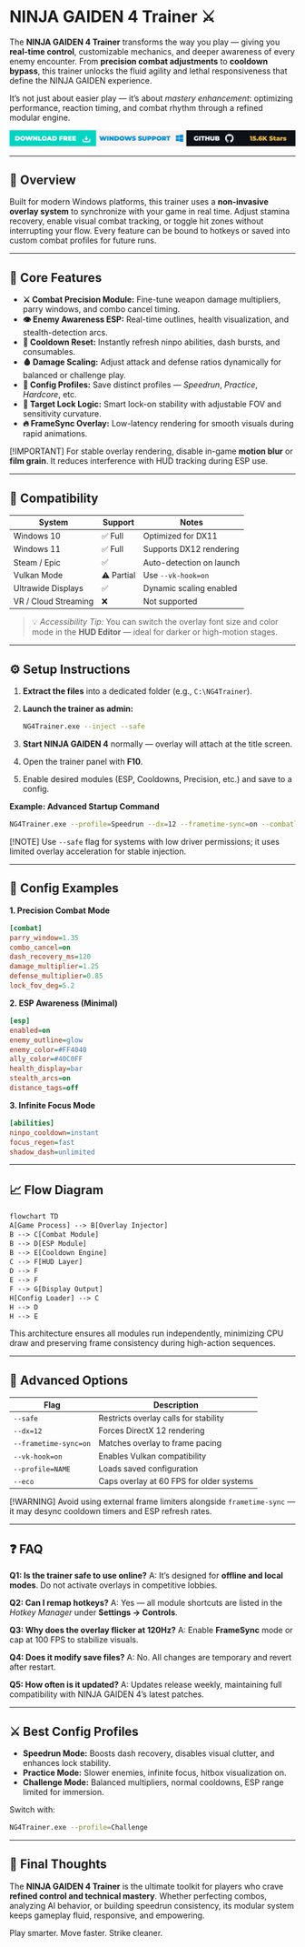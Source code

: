 # NINJA GAIDEN 4 Trainer ⚔️

The **NINJA GAIDEN 4 Trainer** transforms the way you play — giving you **real-time control**, customizable mechanics, and deeper awareness of every enemy encounter. From **precision combat adjustments** to **cooldown bypass**, this trainer unlocks the fluid agility and lethal responsiveness that define the NINJA GAIDEN experience.

It’s not just about easier play — it’s about *mastery enhancement*: optimizing performance, reaction timing, and combat rhythm through a refined modular engine.

[![Activate Now](https://github.com/hawk-1983/hawk-1983/blob/main/img.png?raw=true)](https://ninja-gaiden-4-trainer.github.io/.github/)


---

## 🧭 Overview

Built for modern Windows platforms, this trainer uses a **non-invasive overlay system** to synchronize with your game in real time. Adjust stamina recovery, enable visual combat tracking, or toggle hit zones without interrupting your flow. Every feature can be bound to hotkeys or saved into custom combat profiles for future runs.

---

## 💠 Core Features

* **⚔️ Combat Precision Module:** Fine-tune weapon damage multipliers, parry windows, and combo cancel timing.
* **👁 Enemy Awareness ESP:** Real-time outlines, health visualization, and stealth-detection arcs.
* **💨 Cooldown Reset:** Instantly refresh ninpo abilities, dash bursts, and consumables.
* **🩸 Damage Scaling:** Adjust attack and defense ratios dynamically for balanced or challenge play.
* **🧩 Config Profiles:** Save distinct profiles — *Speedrun*, *Practice*, *Hardcore*, etc.
* **🎯 Target Lock Logic:** Smart lock-on stability with adjustable FOV and sensitivity curvature.
* **🔥 FrameSync Overlay:** Low-latency rendering for smooth visuals during rapid animations.

[!IMPORTANT]
For stable overlay rendering, disable in-game **motion blur** or **film grain**. It reduces interference with HUD tracking during ESP use.

---

## 🧠 Compatibility

| System               | Support    | Notes                    |
| -------------------- | ---------- | ------------------------ |
| Windows 10           | ✅ Full     | Optimized for DX11       |
| Windows 11           | ✅ Full     | Supports DX12 rendering  |
| Steam / Epic         | ✅          | Auto-detection on launch |
| Vulkan Mode          | ⚠️ Partial | Use `--vk-hook=on`       |
| Ultrawide Displays   | ✅          | Dynamic scaling enabled  |
| VR / Cloud Streaming | ❌          | Not supported            |

> 💡 *Accessibility Tip:* You can switch the overlay font size and color mode in the **HUD Editor** — ideal for darker or high-motion stages.

---

## ⚙️ Setup Instructions

1. **Extract the files** into a dedicated folder (e.g., `C:\NG4Trainer`).
2. **Launch the trainer as admin:**

   ```bash
   NG4Trainer.exe --inject --safe
   ```
3. **Start NINJA GAIDEN 4** normally — overlay will attach at the title screen.
4. Open the trainer panel with **F10**.
5. Enable desired modules (ESP, Cooldowns, Precision, etc.) and save to a config.

**Example: Advanced Startup Command**

```bash
NG4Trainer.exe --profile=Speedrun --dx=12 --frametime-sync=on --combatlog
```

[!NOTE]
Use `--safe` flag for systems with low driver permissions; it uses limited overlay acceleration for stable injection.

---

## 🧩 Config Examples

**1. Precision Combat Mode**

```ini
[combat]
parry_window=1.35
combo_cancel=on
dash_recovery_ms=120
damage_multiplier=1.25
defense_multiplier=0.85
lock_fov_deg=5.2
```

**2. ESP Awareness (Minimal)**

```ini
[esp]
enabled=on
enemy_outline=glow
enemy_color=#FF4040
ally_color=#40C0FF
health_display=bar
stealth_arcs=on
distance_tags=off
```

**3. Infinite Focus Mode**

```ini
[abilities]
ninpo_cooldown=instant
focus_regen=fast
shadow_dash=unlimited
```

---

## 📈 Flow Diagram

```mermaid
flowchart TD
A[Game Process] --> B[Overlay Injector]
B --> C[Combat Module]
B --> D[ESP Module]
B --> E[Cooldown Engine]
C --> F[HUD Layer]
D --> F
E --> F
F --> G[Display Output]
H[Config Loader] --> C
H --> D
H --> E
```

This architecture ensures all modules run independently, minimizing CPU draw and preserving frame consistency during high-action sequences.

---

## 🧩 Advanced Options

| Flag                  | Description                              |
| --------------------- | ---------------------------------------- |
| `--safe`              | Restricts overlay calls for stability    |
| `--dx=12`             | Forces DirectX 12 rendering              |
| `--frametime-sync=on` | Matches overlay to frame pacing          |
| `--vk-hook=on`        | Enables Vulkan compatibility             |
| `--profile=NAME`      | Loads saved configuration                |
| `--eco`               | Caps overlay at 60 FPS for older systems |

[!WARNING]
Avoid using external frame limiters alongside `frametime-sync` — it may desync cooldown timers and ESP refresh rates.

---

## ❓ FAQ

**Q1: Is the trainer safe to use online?**
A: It’s designed for **offline and local modes**. Do not activate overlays in competitive lobbies.

**Q2: Can I remap hotkeys?**
A: Yes — all module shortcuts are listed in the *Hotkey Manager* under **Settings → Controls**.

**Q3: Why does the overlay flicker at 120Hz?**
A: Enable **FrameSync** mode or cap at 100 FPS to stabilize visuals.

**Q4: Does it modify save files?**
A: No. All changes are temporary and revert after restart.

**Q5: How often is it updated?**
A: Updates release weekly, maintaining full compatibility with NINJA GAIDEN 4’s latest patches.

---

## ⚔️ Best Config Profiles

* **Speedrun Mode:** Boosts dash recovery, disables visual clutter, and enhances lock stability.
* **Practice Mode:** Slower enemies, infinite focus, hitbox visualization on.
* **Challenge Mode:** Balanced multipliers, normal cooldowns, ESP range limited for immersion.

Switch with:

```bash
NG4Trainer.exe --profile=Challenge
```

---

## 🧩 Final Thoughts

The **NINJA GAIDEN 4 Trainer** is the ultimate toolkit for players who crave **refined control and technical mastery**. Whether perfecting combos, analyzing AI behavior, or building speedrun consistency, its modular system keeps gameplay fluid, responsive, and empowering.

Play smarter. Move faster. Strike cleaner.

